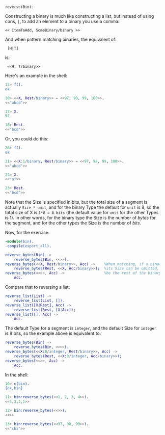 `reverse(Bin)`:

Constructing a binary is much like constructing a list, but instead of using cons, `|`, to add an element to a binary you use a comma: 

    << ItemToAdd, SomeBinary/binary >>
    
And when pattern matching binaries, the equivalent of:

     [H|T]
    
is: 
 
     <<H, T/binary>>

Here's an example in the shell:
```erlang
15> f().                                     
ok

16> <<X, Rest/binary>> = <<97, 98, 99, 100>>.
<<"abcd">>

17> X.
97

18> Rest.
<<"bcd">>
```

Or, you could do this:
```erlang
20> f().
ok

21> <<X:1/binary, Rest/binary>> = <<97, 98, 99, 100>>.
<<"abcd">>

22> X.
<<"a">>

23> Rest.
<<"bcd">>
```
Note that the Size is specified in bits, but the total size of a segment is actually `Size * unit`, and for the binary Type the default for `unit` is 8, so the total size of X is `1*8 = 8 bits` (the default value for `unit` for the other Types is 1).  In other words, for the binary type the Size is the number of *bytes* for the segment, and for the other types the Size is the number of *bits*.

Now, for the exercise:

```erlang
-module(bin).
-compile(export_all).

reverse_bytes(Bin) ->
    reverse_bytes(Bin, <<>>).
reverse_bytes(<<X, Rest/binary>>, Acc) ->    %When matching, if a binary Type is the last segment
    reverse_bytes(Rest, <<X, Acc/binary>>);  %its Size can be omitted, and its default Size will
reverse_bytes(<<>>, Acc) ->                  %be the rest of the binary that you are matching against.
    Acc.
```

Compare that to reversing a list:

```erlang
reverse_list(List) ->
    reverse_list(List, []).
reverse_list([X|Rest], Acc) ->
    reverse_list(Rest, [X|Acc]);
reverse_list([], Acc) ->
    Acc.
```

The default Type for a segment is `integer`, and the default Size for `integer` is 8 bits, so the example above is equivalent to:

```erlang
reverse_bytes(Bin) ->
    reverse_bytes(Bin, <<>>).
reverse_bytes(<<X:8/integer, Rest/binary>>, Acc) ->
    reverse_bytes(Rest, <<X:8/integer, Acc/binary>>);
reverse_bytes(<<>>, Acc) ->
    Acc.                         
```

In the shell:
```erlang
10> c(bin).
{ok,bin}

11> bin:reverse_bytes(<<1, 2, 3, 4>>).
<<4,3,2,1>>

12> bin:reverse_bytes(<<>>).
<<>>

13> bin:reverse_bytes(<<97, 98, 99>>).
<<"cba">>
```






